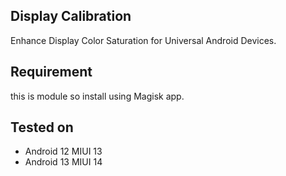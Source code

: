 ## Display Calibration 
 Enhance Display Color Saturation for Universal Android Devices.

## Requirement
 this is module so install using Magisk app.

## Tested on
  - Android 12 MIUI 13
  - Android 13 MIUI 14
